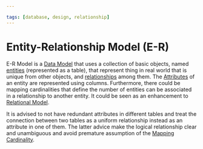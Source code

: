 ```yaml
---

tags: [database, design, relationship]
---
```


# Entity-Relationship Model (E-R)

E-R Model is a [Data Model](202302101219.md) that uses a collection of basic
objects, named [entities](202304191954.md) (represented as a table), that
represent thing in real world that is unique from other objects, and
[relationships](202304192107.md) among them. The [Attributes](202304200943.md)
of an entity are represented using columns. Furthermore, there could be mapping
cardinalities that define the number of entities can be associated in a
relationship to another entity. It could be seen as an enhancement to
[Relational Model](202302101331.md).

It is advised to not have redundant attributes in different tables and treat the
connection between two tables as a uniform relationship instead as an attribute
in one of them. The latter advice make the logical relationship clear and
unambiguous and avoid premature assumption of the [Mapping Cardinality](202304290909.md).
